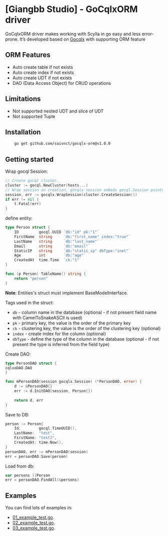 # [Giangbb Studio] - GoCqlxORM driver

GoCqlxORM driver makes working with Scylla in go easy and less error-prone.
It’s developed based on [Gocqlx](https://github.com/scylladb/gocqlx) with supporting ORM feature

## ORM Features

* Auto create table if not exists
* Auto create index if not exists
* Auto create UDT if not exists
* DAO (Data Access Object) for CRUD operations

## Limitations
* Not supported nested UDT and slice of UDT
* Not supported Tuple 


## Installation

```bash
    go get github.com/saivnct/gocqlx-orm@v1.0.0
```

## Getting started

Wrap gocql Session:

```go
// Create gocql cluster.
cluster := gocql.NewCluster(hosts...)
// Wrap session on creation, gocqlx session embeds gocql.Session pointer. 
session, err := gocqlx.WrapSession(cluster.CreateSession())
if err != nil {
	t.Fatal(err)
}
```

define entity:
```go
type Person struct {
    ID         gocql.UUID `db:"id" pk:"1"`
    FirstName  string     `db:"first_name" index:"true"`
    LastName   string     `db:"last_name"`
    Email      string     `db:"email"`
	StaticIP   string     `db:"static_ip" dbType:"inet"`
    Age        int        `db:"age"`
    CreatedAt  time.Time  `ck:"1"`
}

func (p Person) TableName() string {
    return "person"
}
```

**Note**: Entities's struct must implement BaseModelInterface.

Tags used in the struct:
* `db` - column name in the database (optional - if not present field name with CamelToSnakeASCII is used)
* `pk` - primary key, the value is the order of the primary key
* `ck` - clustering key, the value is the order of the clustering key (optional)
* `index` - create index for the column (optional)
* `dbType` - define the type of the column in the database (optional - if not present the type is inferred from the field type)



Create DAO:
```go
type PersonDAO struct {
cqlxoDAO.DAO
}

func mPersonDAO(session gocqlx.Session) (*PersonDAO, error) {
    d := &PersonDAO{}
    err := d.InitDAO(session, Person{})
    
    return d, err
}
```
Save to DB:
```go
person := Person{
    Id:        gocql.TimeUUID(),
    LastName:  "test",
    FirstName: "test2",
    CreatedAt: time.Now(),
}
personDAO, err := mPersonDAO(session)
err = personDAO.Save(person)
```

Load from db:
```go
var persons []Person
err = personDAO.FindAll(&persons)
```

## Examples

You can find lots of examples in:
* [01_example_test.go](/test/01_example_test.go).
* [02_example_test.go](/test/02_example_test.go).
* [03_example_test.go](/test/03_example_test.go).